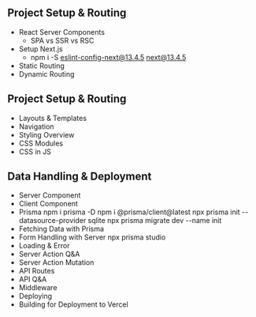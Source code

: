 ## Project Setup & Routing
  - React Server Components
    - SPA vs SSR vs RSC
  - Setup Next.js
    - npm i -S eslint-config-next@13.4.5 next@13.4.5
  - Static Routing
  - Dynamic Routing
## Project Setup & Routing
  - Layouts & Templates
  - Navigation
  - Styling Overview
  - CSS Modules
  - CSS in JS
## Data Handling & Deployment
  - Server Component
  - Client Component
  - Prisma
    npm i prisma -D
    npm i @prisma/client@latest
    npx prisma init --datasource-provider sqlite
    npx prisma migrate dev --name init
  - Fetching Data with Prisma
  - Form Handling with Server
    npx prisma studio
  - Loading & Error
  - Server Action Q&A
  - Server Action Mutation
  - API Routes
  - API Q&A
  - Middleware
  - Deploying
  - Building for Deployment to Vercel